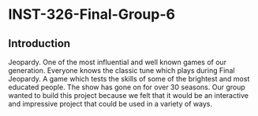 # INST-326-Final-Group-6
## Introduction ##
Jeopardy. One of the most influential and well known games of our generation. Everyone knows the classic tune which plays during Final Jeopardy. A game which tests the skills of some of the brightest and most educated people. The show has gone on for over 30 seasons. Our group wanted to build this project because we felt that it would be an interactive and impressive project that could be used in a variety of ways. 
